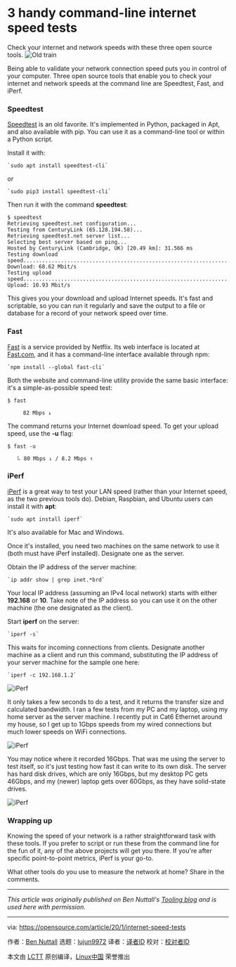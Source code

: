 [#]: collector: (lujun9972)
[#]: translator: ( )
[#]: reviewer: ( )
[#]: publisher: ( )
[#]: url: ( )
[#]: subject: (3 handy command-line internet speed tests)
[#]: via: (https://opensource.com/article/20/1/internet-speed-tests)
[#]: author: (Ben Nuttall https://opensource.com/users/bennuttall)

3 handy command-line internet speed tests
======
Check your internet and network speeds with these three open source
tools.
![Old train][1]

Being able to validate your network connection speed puts you in control of your computer. Three open source tools that enable you to check your internet and network speeds at the command line are Speedtest, Fast, and iPerf.

### Speedtest

[Speedtest][2] is an old favorite. It's implemented in Python, packaged in Apt, and also available with pip. You can use it as a command-line tool or within a Python script.

Install it with:


```
`sudo apt install speedtest-cli`
```

or


```
`sudo pip3 install speedtest-cli`
```

Then run it with the command **speedtest**:


```
$ speedtest
Retrieving speedtest.net configuration...
Testing from CenturyLink (65.128.194.58)...
Retrieving speedtest.net server list...
Selecting best server based on ping...
Hosted by CenturyLink (Cambridge, UK) [20.49 km]: 31.566 ms
Testing download speed................................................................................
Download: 68.62 Mbit/s
Testing upload speed......................................................................................................
Upload: 10.93 Mbit/s
```

This gives you your download and upload Internet speeds. It's fast and scriptable, so you can run it regularly and save the output to a file or database for a record of your network speed over time.

### Fast

[Fast][3] is a service provided by Netflix. Its web interface is located at [Fast.com][4], and it has a command-line interface available through npm:


```
`npm install --global fast-cli`
```

Both the website and command-line utility provide the same basic interface: it's a simple-as-possible speed test:


```
$ fast

     82 Mbps ↓
```

The command returns your Internet download speed. To get your upload speed, use the **-u** flag:


```
$ fast -u

   ⠧ 80 Mbps ↓ / 8.2 Mbps ↑
```

### iPerf

[iPerf][5] is a great way to test your LAN speed (rather than your Internet speed, as the two previous tools do). Debian, Raspbian, and Ubuntu users can install it with **apt**:


```
`sudo apt install iperf`
```

It's also available for Mac and Windows.

Once it's installed, you need two machines on the same network to use it (both must have iPerf installed). Designate one as the server.

Obtain the IP address of the server machine:


```
`ip addr show | grep inet.*brd`
```

Your local IP address (assuming an IPv4 local network) starts with either **192.168** or **10**. Take note of the IP address so you can use it on the other machine (the one designated as the client).

Start **iperf** on the server:


```
`iperf -s`
```

This waits for incoming connections from clients. Designate another machine as a client and run this command, substituting the IP address of your server machine for the sample one here:


```
`iperf -c 192.168.1.2`
```

![iPerf][6]

It only takes a few seconds to do a test, and it returns the transfer size and calculated bandwidth. I ran a few tests from my PC and my laptop, using my home server as the server machine. I recently put in Cat6 Ethernet around my house, so I get up to 1Gbps speeds from my wired connections but much lower speeds on WiFi connections.

![iPerf][7]

­You may notice where it recorded 16Gbps. That was me using the server to test itself, so it's just testing how fast it can write to its own disk. The server has hard disk drives, which are only 16Gbps, but my desktop PC gets 46Gbps, and my (newer) laptop gets over 60Gbps, as they have solid-state drives.

![iPerf][8]

### Wrapping up

Knowing the speed of your network is a rather straightforward task with these tools. If you prefer to script or run these from the command line for the fun of it, any of the above projects will get you there. If you're after specific point-to-point metrics, iPerf is your go-to.

What other tools do you use to measure the network at home? Share in the comments.

* * *

_This article was originally published on Ben Nuttall's [Tooling blog][9] and is used here with permission._

--------------------------------------------------------------------------------

via: https://opensource.com/article/20/1/internet-speed-tests

作者：[Ben Nuttall][a]
选题：[lujun9972][b]
译者：[译者ID](https://github.com/译者ID)
校对：[校对者ID](https://github.com/校对者ID)

本文由 [LCTT](https://github.com/LCTT/TranslateProject) 原创编译，[Linux中国](https://linux.cn/) 荣誉推出

[a]: https://opensource.com/users/bennuttall
[b]: https://github.com/lujun9972
[1]: https://opensource.com/sites/default/files/styles/image-full-size/public/lead-images/train-plane-speed-big-machine.png?itok=f377dXKs (Old train)
[2]: https://github.com/sivel/speedtest-cli
[3]: https://github.com/sindresorhus/fast-cli
[4]: https://fast.com/
[5]: https://iperf.fr/
[6]: https://opensource.com/sites/default/files/uploads/iperf.png (iPerf)
[7]: https://opensource.com/sites/default/files/uploads/iperf2.png (iPerf)
[8]: https://opensource.com/sites/default/files/uploads/iperf3.png (iPerf)
[9]: https://tooling.bennuttall.com/command-line-speedtest-tools/
